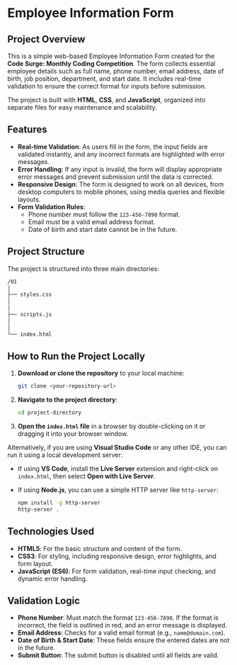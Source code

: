 # Employee Information Form

## Project Overview

This is a simple web-based Employee Information Form created for the **Code Surge: Monthly Coding Competition**. The form collects essential employee details such as full name, phone number, email address, date of birth, job position, department, and start date. It includes real-time validation to ensure the correct format for inputs before submission.

The project is built with **HTML**, **CSS**, and **JavaScript**, organized into separate files for easy maintenance and scalability.

## Features

- **Real-time Validation**: As users fill in the form, the input fields are validated instantly, and any incorrect formats are highlighted with error messages.
- **Error Handling**: If any input is invalid, the form will display appropriate error messages and prevent submission until the data is corrected.
- **Responsive Design**: The form is designed to work on all devices, from desktop computers to mobile phones, using media queries and flexible layouts.
- **Form Validation Rules**:
  - Phone number must follow the `123-456-7890` format.
  - Email must be a valid email address format.
  - Date of birth and start date cannot be in the future.

## Project Structure

The project is structured into three main directories:

```bash
/01
│
├── styles.css
│   
│
├── scripts.js
│   
│
└── index.html
```

## How to Run the Project Locally

1. **Download or clone the repository** to your local machine:

    ```bash
    git clone <your-repository-url>
    ```

2. **Navigate to the project directory**:

    ```bash
    cd project-directory
    ```

3. **Open the `index.html` file** in a browser by double-clicking on it or dragging it into your browser window.

Alternatively, if you are using **Visual Studio Code** or any other IDE, you can run it using a local development server:

- If using **VS Code**, install the **Live Server** extension and right-click on `index.html`, then select **Open with Live Server**.
- If using **Node.js**, you can use a simple HTTP server like `http-server`:

     ```bash
     npm install -g http-server
     http-server .
     ```

## Technologies Used

- **HTML5**: For the basic structure and content of the form.
- **CSS3**: For styling, including responsive design, error highlights, and form layout.
- **JavaScript (ES6)**: For form validation, real-time input checking, and dynamic error handling.

## Validation Logic

- **Phone Number**: Must match the format `123-456-7890`. If the format is incorrect, the field is outlined in red, and an error message is displayed.
- **Email Address**: Checks for a valid email format (e.g., `name@domain.com`).
- **Date of Birth & Start Date**: These fields ensure the entered dates are not in the future.
- **Submit Button**: The submit button is disabled until all fields are valid.
